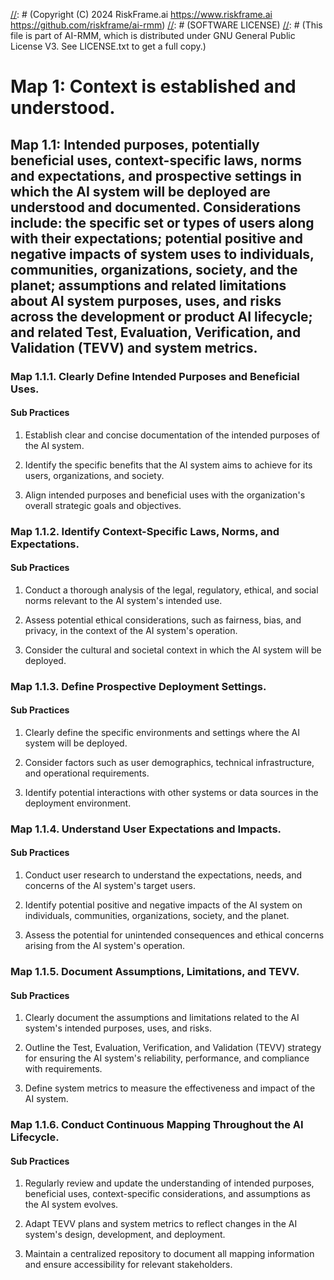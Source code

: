 [//]: # (COPYRIGHT)
[//]: # (RiskFrame.ai - AI Risk Management and Resilience Framework)
[//]: # (Copyright (C) 2024 RiskFrame.ai https://www.riskframe.ai https://github.com/riskframe/ai-rmm)
[//]: # (SOFTWARE LICENSE)
[//]: # (This file is part of AI-RMM, which is distributed under GNU General Public License V3. See LICENSE.txt to get a full copy.)
    
# Map 1: Context is established and understood.

## Map 1.1: Intended purposes, potentially beneficial uses, context-specific laws, norms and expectations, and prospective settings in which the AI system will be deployed are understood and documented. Considerations include: the specific set or types of users along with their expectations; potential positive and negative impacts of system uses to individuals, communities, organizations, society, and the planet; assumptions and related limitations about AI system purposes, uses, and risks across the development or product AI lifecycle; and related Test, Evaluation, Verification, and Validation (TEVV) and system metrics.

### Map 1.1.1. Clearly Define Intended Purposes and Beneficial Uses.

#### Sub Practices

1. Establish clear and concise documentation of the intended purposes of the AI system.

2. Identify the specific benefits that the AI system aims to achieve for its users, organizations, and society.

3. Align intended purposes and beneficial uses with the organization's overall strategic goals and objectives.

### Map 1.1.2. Identify Context-Specific Laws, Norms, and Expectations.

#### Sub Practices

1. Conduct a thorough analysis of the legal, regulatory, ethical, and social norms relevant to the AI system's intended use.

2. Assess potential ethical considerations, such as fairness, bias, and privacy, in the context of the AI system's operation.

3. Consider the cultural and societal context in which the AI system will be deployed.

### Map 1.1.3. Define Prospective Deployment Settings.

#### Sub Practices

1. Clearly define the specific environments and settings where the AI system will be deployed.

2. Consider factors such as user demographics, technical infrastructure, and operational requirements.

3. Identify potential interactions with other systems or data sources in the deployment environment.

### Map 1.1.4. Understand User Expectations and Impacts.

#### Sub Practices

1. Conduct user research to understand the expectations, needs, and concerns of the AI system's target users.

2. Identify potential positive and negative impacts of the AI system on individuals, communities, organizations, society, and the planet.

3. Assess the potential for unintended consequences and ethical concerns arising from the AI system's operation.

### Map 1.1.5. Document Assumptions, Limitations, and TEVV.

#### Sub Practices

1. Clearly document the assumptions and limitations related to the AI system's intended purposes, uses, and risks.

2. Outline the Test, Evaluation, Verification, and Validation (TEVV) strategy for ensuring the AI system's reliability, performance, and compliance with requirements.

3. Define system metrics to measure the effectiveness and impact of the AI system.

### Map 1.1.6. Conduct Continuous Mapping Throughout the AI Lifecycle.

#### Sub Practices

1. Regularly review and update the understanding of intended purposes, beneficial uses, context-specific considerations, and assumptions as the AI system evolves.

2. Adapt TEVV plans and system metrics to reflect changes in the AI system's design, development, and deployment.

3. Maintain a centralized repository to document all mapping information and ensure accessibility for relevant stakeholders.

